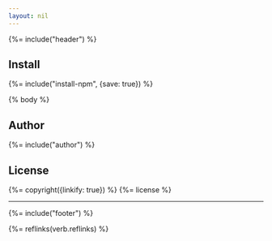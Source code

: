 ```yaml
---
layout: nil
---
```


{%= include("header") %}

## Install
{%= include("install-npm", {save: true}) %}

{% body %}

## Author
{%= include("author") %}

## License
{%= copyright({linkify: true}) %}
{%= license %}

***

{%= include("footer") %}

{%= reflinks(verb.reflinks) %}
